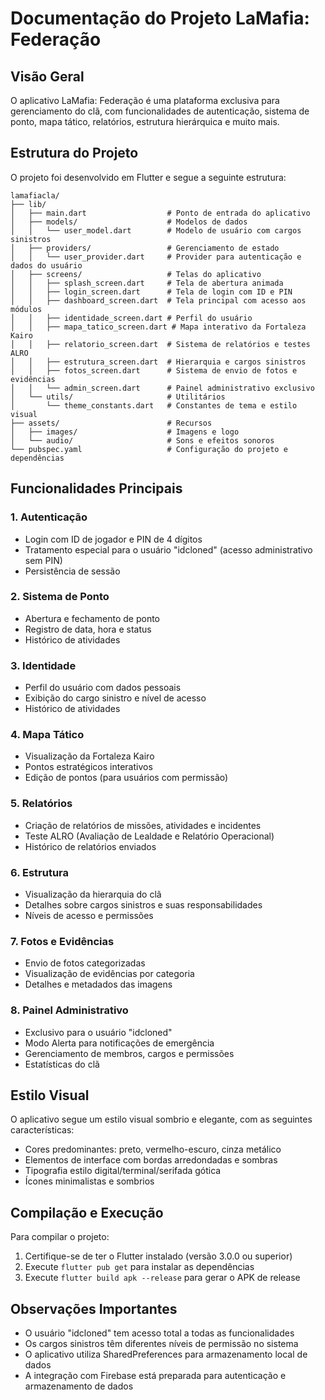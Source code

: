 # Documentação do Projeto LaMafia: Federação

## Visão Geral
O aplicativo LaMafia: Federação é uma plataforma exclusiva para gerenciamento do clã, com funcionalidades de autenticação, sistema de ponto, mapa tático, relatórios, estrutura hierárquica e muito mais.

## Estrutura do Projeto
O projeto foi desenvolvido em Flutter e segue a seguinte estrutura:

```
lamafiacla/
├── lib/
│   ├── main.dart                  # Ponto de entrada do aplicativo
│   ├── models/                    # Modelos de dados
│   │   └── user_model.dart        # Modelo de usuário com cargos sinistros
│   ├── providers/                 # Gerenciamento de estado
│   │   └── user_provider.dart     # Provider para autenticação e dados do usuário
│   ├── screens/                   # Telas do aplicativo
│   │   ├── splash_screen.dart     # Tela de abertura animada
│   │   ├── login_screen.dart      # Tela de login com ID e PIN
│   │   ├── dashboard_screen.dart  # Tela principal com acesso aos módulos
│   │   ├── identidade_screen.dart # Perfil do usuário
│   │   ├── mapa_tatico_screen.dart # Mapa interativo da Fortaleza Kairo
│   │   ├── relatorio_screen.dart  # Sistema de relatórios e testes ALRO
│   │   ├── estrutura_screen.dart  # Hierarquia e cargos sinistros
│   │   ├── fotos_screen.dart      # Sistema de envio de fotos e evidências
│   │   └── admin_screen.dart      # Painel administrativo exclusivo
│   └── utils/                     # Utilitários
│       └── theme_constants.dart   # Constantes de tema e estilo visual
├── assets/                        # Recursos
│   ├── images/                    # Imagens e logo
│   └── audio/                     # Sons e efeitos sonoros
└── pubspec.yaml                   # Configuração do projeto e dependências
```

## Funcionalidades Principais

### 1. Autenticação
- Login com ID de jogador e PIN de 4 dígitos
- Tratamento especial para o usuário "idcloned" (acesso administrativo sem PIN)
- Persistência de sessão

### 2. Sistema de Ponto
- Abertura e fechamento de ponto
- Registro de data, hora e status
- Histórico de atividades

### 3. Identidade
- Perfil do usuário com dados pessoais
- Exibição do cargo sinistro e nível de acesso
- Histórico de atividades

### 4. Mapa Tático
- Visualização da Fortaleza Kairo
- Pontos estratégicos interativos
- Edição de pontos (para usuários com permissão)

### 5. Relatórios
- Criação de relatórios de missões, atividades e incidentes
- Teste ALRO (Avaliação de Lealdade e Relatório Operacional)
- Histórico de relatórios enviados

### 6. Estrutura
- Visualização da hierarquia do clã
- Detalhes sobre cargos sinistros e suas responsabilidades
- Níveis de acesso e permissões

### 7. Fotos e Evidências
- Envio de fotos categorizadas
- Visualização de evidências por categoria
- Detalhes e metadados das imagens

### 8. Painel Administrativo
- Exclusivo para o usuário "idcloned"
- Modo Alerta para notificações de emergência
- Gerenciamento de membros, cargos e permissões
- Estatísticas do clã

## Estilo Visual
O aplicativo segue um estilo visual sombrio e elegante, com as seguintes características:
- Cores predominantes: preto, vermelho-escuro, cinza metálico
- Elementos de interface com bordas arredondadas e sombras
- Tipografia estilo digital/terminal/serifada gótica
- Ícones minimalistas e sombrios

## Compilação e Execução
Para compilar o projeto:
1. Certifique-se de ter o Flutter instalado (versão 3.0.0 ou superior)
2. Execute `flutter pub get` para instalar as dependências
3. Execute `flutter build apk --release` para gerar o APK de release

## Observações Importantes
- O usuário "idcloned" tem acesso total a todas as funcionalidades
- Os cargos sinistros têm diferentes níveis de permissão no sistema
- O aplicativo utiliza SharedPreferences para armazenamento local de dados
- A integração com Firebase está preparada para autenticação e armazenamento de dados
